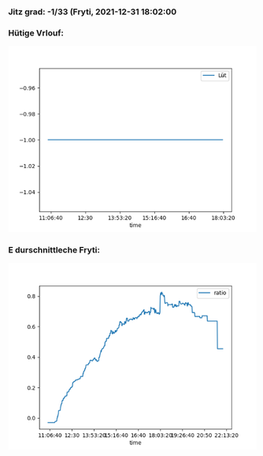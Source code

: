 ### Jitz grad: -1/33 (Fryti, 2021-12-31 18:02:00

### Hütige Vrlouf:
![Graph](Today.png)

### E durschnittleche Fryti:
![Graph](Fryti.png)